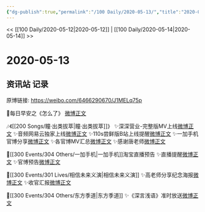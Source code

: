 ```yaml
---
{"dg-publish":true,"permalink":"/100 Daily/2020-05-13/","title":"2020-05-13","created":"2023-04-03T21:42:18.432+08:00","updated":"2023-04-03T21:42:50.297+08:00"}
---
```



<< [[100 Daily/2020-05-12\|2020-05-12]] | [[100 Daily/2020-05-14\|2020-05-14]] >>

# 2020-05-13

## 资讯站 记录

原博链接: https://weibo.com/6466290670/J1MELq75p

🌄每日早安之《怎么了》
[微博正文](https://m.weibo.cn/6466290670/4504038736196444)

🎶《[[200 Songs/瞳·出类拔萃\|瞳·出类拔萃]]》
✨深深营业-完整版MV上线[微博正文](https://m.weibo.cn/6466290670/4504212756813009)
✨音频网易云独家上线[微博正文](https://m.weibo.cn/6466290670/4504275105791233)
✨110s尝鲜版B站上线提醒[微博正文](https://m.weibo.cn/6466290670/4503915595046949)
✨一加手机官博分享[微博正文](https://m.weibo.cn/6466290670/4504045853741014)
✨各官博MV汇总[微博正文](https://m.weibo.cn/6466290670/4504136455089421)
✨感谢唐老师[微博正文](https://m.weibo.cn/6466290670/4504240632211093)

📱[[300 Events/304 Others/一加手机\|一加手机]]淘宝直播预告
✨直播提醒[微博正文](https://m.weibo.cn/6466290670/4503931609430259)
✨官博预告[微博正文](https://m.weibo.cn/6466290670/4504154171210304)

🔆[[300 Events/301 Lives/相信未来义演\|相信未来义演]]
✨高老师分享纪念海报[微博正文](https://m.weibo.cn/6466290670/4504079356730177)
✨收官汇报[微博正文](https://m.weibo.cn/6466290670/4504137607574646)

🌿[[300 Events/304 Others/东方季道\|东方季道]]
✨《深言浅语》准时放送[微博正文](https://m.weibo.cn/6466290670/4504278343116256)
